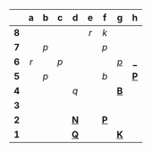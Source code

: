 |     |  a  |  b  |  c  |  d  |  e  |  f  |  g  |  h  |
|:---:|:---:|:---:|:---:|:---:|:---:|:---:|:---:|:---:|
|  **8**  |     |     |     |     |  _r_  |  _k_  |     |     |
|  **7**  |     |  _p_  |     |     |     |  _p_  |     |     |
|  **6**  |  _r_  |     |  _p_  |     |     |     |  [_p_](http://localhost:8080/api/chess/play?move=h5g6)  |  [_](http://localhost:8080/api/chess/play?move=h5h6)  |
|  **5**  |     |  _p_  |     |     |     |  _b_  |     |  [**P**](http://localhost:8080/api/chess/select?square=h5)  |
|  **4**  |     |     |     |  _q_  |     |     |  [**B**](http://localhost:8080/api/chess/select?square=g4)  |     |
|  **3**  |     |     |     |     |     |     |     |     |
|  **2**  |     |     |     |  [**N**](http://localhost:8080/api/chess/select?square=d2)  |     |  [**P**](https://github.com/grim-kalman)  |     |     |
|  **1**  |     |     |     |  [**Q**](http://localhost:8080/api/chess/select?square=d1)  |     |     |  [**K**](http://localhost:8080/api/chess/select?square=g1)  |     |
